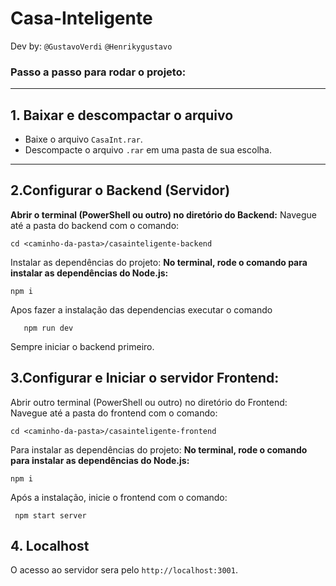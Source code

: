 # Casa-Inteligente
Dev by: `@GustavoVerdi` ```@Henrikygustavo```
### Passo a passo para rodar o projeto:
---
## 1. Baixar e descompactar o arquivo
- Baixe o arquivo `CasaInt.rar`.
- Descompacte o arquivo `.rar` em uma pasta de sua escolha.
---
## 2.Configurar o Backend (Servidor)
**Abrir o terminal (PowerShell ou outro) no diretório do Backend:**
   Navegue até a pasta do backend com o comando:
   ```
   cd <caminho-da-pasta>/casainteligente-backend
   ```
Instalar as dependências do projeto:
**No terminal, rode o comando para instalar as dependências do Node.js:**
   ```
   npm i
   ```
Apos fazer a instalação das dependencias executar o comando
 ```
    npm run dev
 ```
Sempre iniciar o backend primeiro.
## 3.Configurar e Iniciar o servidor Frontend:
Abrir outro terminal (PowerShell ou outro) no diretório do Frontend:
   Navegue até a pasta do frontend com o comando:
   ```
   cd <caminho-da-pasta>/casainteligente-frontend
   ```
Para instalar as dependências do projeto:
**No terminal, rode o comando para instalar as dependências do Node.js:**
   ```
   npm i
   ```
Após a instalação, inicie o frontend com o comando:
  ```
   npm start server
  ```
## 4. Localhost
O acesso ao servidor sera pelo `http://localhost:3001`.
